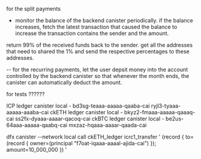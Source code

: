 

for the split payments

- monitor the balance of the backend canister periodically. if the balance increases, fetch the latest transaction that caused the balance to increase
the transaction contains the sender and the amount.

return 99% of the received funds back to the sender.
get all the addresses that need to shared the 1% and send the respective percentages to these addresses.

-- for the recurring payments, let the user depsit money into the account controlled by the backend canister so that whenever the month ends, the canister can automatically deduct the amount.

for tests ??????


ICP ledger canister local - bd3sg-teaaa-aaaaa-qaaba-cai      ryjl3-tyaaa-aaaaa-aaaba-cai
ckETH ledger canister local - bkyz2-fmaaa-aaaaa-qaaaq-cai   ss2fx-dyaaa-aaaar-qacoq-cai
ckBTC ledger canister local - be2us-64aaa-aaaaa-qaabq-cai   mxzaz-hqaaa-aaaar-qaada-cai



dfx canister --network local call ckETH_ledger icrc1_transfer '
  (record {
    to=(record {
      owner=(principal "f7oat-iqaaa-aaaal-ajida-cai")
    });
    amount=10_000_000
  })
'